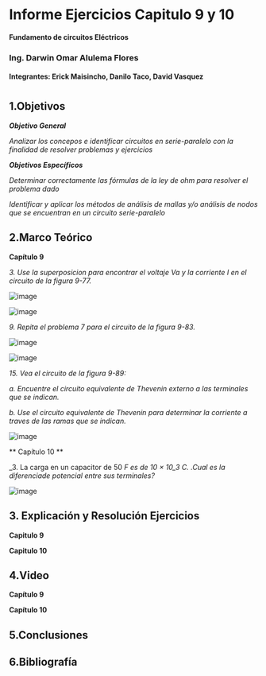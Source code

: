 
##

# Informe Ejercicios Capitulo 9 y 10
#### Fundamento de circuitos Eléctricos 
### Ing. Darwin Omar Alulema Flores

#### Integrantes: Erick Maisincho, Danilo Taco, David Vasquez

#

## 1.Objetivos
***Objetivo General***

_Analizar los concepos e identificar circuitos en serie-paralelo con la finalidad de resolver problemas y ejercicios_

***Objetivos Específicos***

_Determinar correctamente las fórmulas de la ley de ohm para resolver el problema dado_

_Identificar y aplicar los métodos de análisis de mallas y/o análisis de nodos que se encuentran en un circuito serie-paralelo_

## 2.Marco Teórico

**Capítulo 9**

_3. Use la superposicion para encontrar el voltaje Va y la corriente I en el circuito de la figura 9-77._

![image](https://user-images.githubusercontent.com/85728185/126568391-229c5153-ad98-4f73-bf50-34d53fd996b6.png)

![image](https://user-images.githubusercontent.com/85728185/126568409-bfeee2af-e2e1-467a-abeb-e5d0783479b1.png)

_9. Repita el problema 7 para el circuito de la figura 9-83._

![image](https://user-images.githubusercontent.com/85728185/126569411-85f0b565-f633-4c1c-896f-36cae14af36a.png)

![image](https://user-images.githubusercontent.com/85728185/126569424-47cd42e9-77eb-4b65-85dc-a12c53a0d1df.png)

_15. Vea el circuito de la figura 9-89:_

_a. Encuentre el circuito equivalente de Thevenin externo a las terminales que se indican._

_b. Use el circuito equivalente de Thevenin para determinar la corriente a traves de las ramas que se indican._

![image](https://user-images.githubusercontent.com/85728185/126569823-ae7c11b9-b284-4123-8b8b-6a7a668941bc.png)

** Capítulo 10 **

_3. La carga en un capacitor de 50 _F es de 10 × 10_3 C. .Cual es la diferenciade potencial entre sus terminales?_

![image](https://user-images.githubusercontent.com/85728185/126570977-9a2e68fa-1c32-4582-8a48-ba0b0fb01c31.png)

## 3. Explicación y Resolución Ejercicios

**Capitulo 9**

**Capitulo 10**

## 4.Video

**Capítulo 9**



**Capítulo 10**



## 5.Conclusiones

## 6.Bibliografía 
